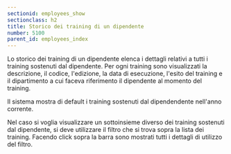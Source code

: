```yaml
---
sectionid: employees_show
sectionclass: h2
title: Storico dei training di un dipendente
number: 5100
parent_id: employees_index
---
```

Lo storico dei training di un dipendente elenca i dettagli relativi a tutti i training sostenuti dal dipendente.
Per ogni training sono visualizzati la descrizione, il codice, l'edizione, la data di esecuzione, l'esito del training e il dipartimento a cui faceva riferimento il dipendente al momento del training.

Il sistema mostra di default i training sostenuti dal dipendendente nell'anno corrente.

Nel caso si voglia visualizzare un sottoinsieme diverso dei training sostenuti dal dipendente, si deve utilizzare il filtro che si trova sopra la lista dei training. Facendo click sopra la barra sono mostrati tutti i dettagli di utilizzo del filtro.

